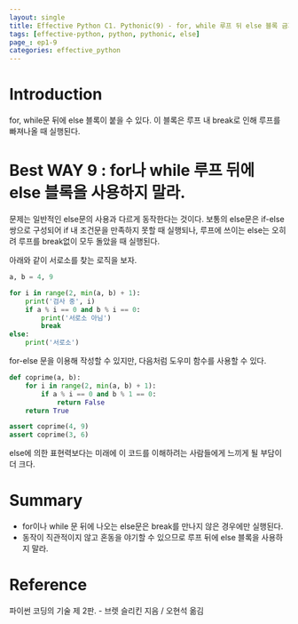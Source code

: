 ```yaml
---
layout: single
title: Effective Python C1. Pythonic(9) - for, while 루프 뒤 else 블록 금지
tags: [effective-python, python, pythonic, else]
page_: ep1-9
categories: effective_python
---
```

# Introduction
for, while문 뒤에 else 블록이 붙을 수 있다. 이 블록은 루프 내 break로 인해 루프를 빠져나올 때
실행된다.

# Best WAY 9 : for나 while 루프 뒤에 else 블록을 사용하지 말라.
문제는 일반적인 else문의 사용과 다르게 동작한다는 것이다. 보통의 else문은 if-else 쌍으로 구성되어 if 내 조건문을
만족하지 못할 때 실행되나, 루프에 쓰이는 else는 오히려 루프를 break없이 모두 돌았을 때 실행된다.

아래와 같이 서로소를 찾는 로직을 보자.
```python
a, b = 4, 9

for i in range(2, min(a, b) + 1):
    print('검사 중', i)
    if a % i == 0 and b % i == 0:
        print('서로소 아님')
        break
else:
    print('서로소')
```
for-else 문을 이용해 작성할 수 있지만, 다음처럼 도우미 함수를 사용할 수 있다.
```python
def coprime(a, b):
    for i in range(2, min(a, b) + 1):
        if a % i == 0 and b % 1 == 0:
            return False
    return True

assert coprime(4, 9)
assert coprime(3, 6)
```

else에 의한 표현력보다는 미래에 이 코드를 이해하려는 사람들에게 느끼게 될 부담이 더 크다.


# Summary
- for이나 while 문 뒤에 나오는 else문은 break를 만나지 않은 경우에만 실행된다.
- 동작이 직관적이지 않고 혼동을 야기할 수 있으므로 루프 뒤에 else 블록을 사용하지 말라.

# Reference
파이썬 코딩의 기술 제 2판. -  브렛 슬리킨 지음 / 오현석 옮김   

